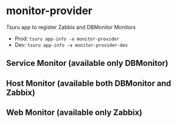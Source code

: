 # monitor-provider
Tsuru app to register Zabbix and DBMonitor Monitors
- Prod: `tsuru app-info -a monitor-provider`
- Dev: `tsuru app-info -a monitor-provider-dev`

## Service Monitor (available only DBMonitor)

## Host Monitor (available both DBMonitor and Zabbix)

## Web Monitor (available only Zabbix)
